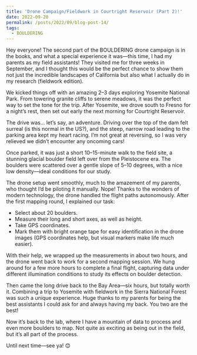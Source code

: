 ```yaml
---
title: 'Drone Campaign/Fieldwork in Courtright Reservoir (Part 2)!'
date: 2022-09-20
permalink: /posts/2022/09/blog-post-14/
tags:
  - BOULDERING
---
```


Hey everyone! The second part of the BOULDERING drone campaign is in the books, and what a special experience it was—this time, I had my parents as my field assistants! They visited me for three weeks in September, and I thought this would be the perfect chance to show them not just the incredible landscapes of California but also what I actually do in my research (fieldwork edition).

We kicked things off with an amazing 2–3 days exploring Yosemite National Park. From towering granite cliffs to serene meadows, it was the perfect way to set the tone for the trip. After Yosemite, we drove south to Fresno for a night’s rest, then set out early the next morning for Courtright Reservoir.

The drive was... let’s say, an adventure. Driving over the top of the dam felt surreal (is this normal in the US?), and the steep, narrow road leading to the parking area kept my heart racing. I’m not great at reversing, so I was very relieved we didn’t encounter any oncoming cars!

Once parked, it was just a short 10–15-minute walk to the field site, a stunning glacial boulder field left over from the Pleistocene era. The boulders were scattered over a gentle slope of 5–10 degrees, with a nice low density—ideal conditions for our study.

The drone setup went smoothly, much to the amazement of my parents, who thought I’d be piloting it manually. Nope! Thanks to the wonders of modern technology, the drone handled the flight paths autonomously. After the first mapping round, I explained our task:

- Select about 20 boulders.
- Measure their long and short axes, as well as height.
- Take GPS coordinates.
- Mark them with bright orange tape for easy identification in the drone images (GPS coordinates help, but visual markers make life much easier).

With their help, we wrapped up the measurements in about two hours, and the drone went back to work for a second mapping session. We hung around for a few more hours to complete a final flight, capturing data under different illumination conditions to study its effects on boulder detection.

Then came the long drive back to the Bay Area—six hours, but totally worth it. Combining a trip to Yosemite with fieldwork in the Sierra National Forest was such a unique experience. Huge thanks to my parents for being the best assistants I could ask for and always having my back. You two are the best!

Now it’s back to the lab, where I have a mountain of data to process and even more boulders to map. Not quite as exciting as being out in the field, but it’s all part of the process.

Until next time—see ya! 😊
